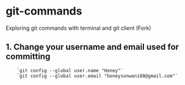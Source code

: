# git-commands
Exploring git commands with terminal and git client (Fork)

## 1.  Change your username and email used for committing 
 		`git config --global user.name "Honey"`
		`git config --global user.email "honeysonwani88@gmail.com"`


